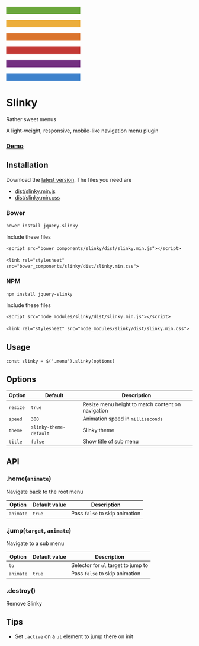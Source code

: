 ![](./slinky.png)

# Slinky

Rather sweet menus

A light-weight, responsive, mobile-like navigation menu plugin

### [Demo](https://alizahid.github.io/slinky/)

## Installation

Download the [latest version](https://github.com/alizahid/slinky/releases). The files you need are

- [dist/slinky.min.js](dist/slinky.min.js)
- [dist/slinky.min.css](dist/slinky.min.css)

### Bower

	bower install jquery-slinky

Include these files

	<script src="bower_components/slinky/dist/slinky.min.js"></script>

	<link rel="stylesheet" src="bower_components/slinky/dist/slinky.min.css">

### NPM

	npm install jquery-slinky

Include these files

	<script src="node_modules/slinky/dist/slinky.min.js"></script>

	<link rel="stylesheet" src="node_modules/slinky/dist/slinky.min.css">

## Usage

    const slinky = $('.menu').slinky(options)

## Options

Option | Default | Description
------ | ------- | -----------
`resize` | `true` | Resize menu height to match content on navigation
`speed` | `300` | Animation speed in `milliseconds`
`theme` | `slinky-theme-default` | Slinky theme
`title` | `false` | Show title of sub menu

## API

### .home(`animate`)

Navigate back to the root menu

Option | Default value | Description
------ | ------------- | -----------
`animate` | `true` | Pass `false` to skip animation

### .jump(`target`, `animate`)

Navigate to a sub menu

Option | Default value | Description
------ | ------------- | -----------
`to` |  | Selector for `ul` target to jump to
`animate` | `true` | Pass `false` to skip animation

### .destroy()

Remove Slinky

## Tips

- Set `.active` on a `ul` element to jump there on init
